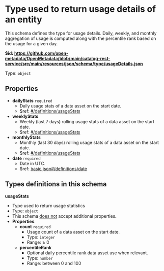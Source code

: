 # Type used to return usage details of an entity

This schema defines the type for usage details. Daily, weekly, and monthly aggregation of usage is computed along with the percentile rank based on the usage for a given day.

<b id="httpsgithub.comopen-metadataopenmetadatablobmaincatalog-rest-servicesrcmainresourcesjsonschematypeusagedetails.json">&#36;id: https://github.com/open-metadata/OpenMetadata/blob/main/catalog-rest-service/src/main/resources/json/schema/type/usageDetails.json</b>

Type: `object`

## Properties
 - <b id="#https://github.com/open-metadata/OpenMetadata/blob/main/catalog-rest-service/src/main/resources/json/schema/type/usageDetails.json/properties/dailyStats">dailyStats</b> `required`
	 - Daily usage stats of a data asset on the start date.
	 - &#36;ref: [#/definitions/usageStats](#/definitions/usageStats)
 - <b id="#https://github.com/open-metadata/OpenMetadata/blob/main/catalog-rest-service/src/main/resources/json/schema/type/usageDetails.json/properties/weeklyStats">weeklyStats</b>
	 - Weekly (last 7 days) rolling usage stats of a data asset on the start date.
	 - &#36;ref: [#/definitions/usageStats](#/definitions/usageStats)
 - <b id="#https://github.com/open-metadata/OpenMetadata/blob/main/catalog-rest-service/src/main/resources/json/schema/type/usageDetails.json/properties/monthlyStats">monthlyStats</b>
	 - Monthly (last 30 days) rolling usage stats of a data asset on the start date.
	 - &#36;ref: [#/definitions/usageStats](#/definitions/usageStats)
 - <b id="#https://github.com/open-metadata/OpenMetadata/blob/main/catalog-rest-service/src/main/resources/json/schema/type/usageDetails.json/properties/date">date</b> `required`
	 - Date in UTC.
	 - &#36;ref: [basic.json#/definitions/date](#basic.jsondefinitionsdate)


## Types definitions in this schema
**usageStats**

 - Type used to return usage statistics
 - Type: `object`
 - This schema <u>does not</u> accept additional properties.
 - **Properties**
	 - <b id="#https://github.com/open-metadata/OpenMetadata/blob/main/catalog-rest-service/src/main/resources/json/schema/type/usageDetails.json/definitions/usageStats/properties/count">count</b> `required`
		 - Usage count of a data asset on the start date.
		 - Type: `integer`
		 - Range:  &ge; 0
	 - <b id="#https://github.com/open-metadata/OpenMetadata/blob/main/catalog-rest-service/src/main/resources/json/schema/type/usageDetails.json/definitions/usageStats/properties/percentileRank">percentileRank</b>
		 - Optional daily percentile rank data asset use when relevant.
		 - Type: `number`
		 - Range: between 0 and 100


